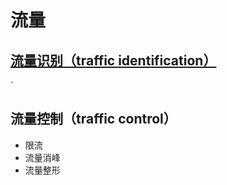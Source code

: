 # 流量 

## [流量识别（traffic identification）](traffic_identify.md)
`
## 流量控制（traffic control）

* 限流
* 流量消峰
* 流量整形